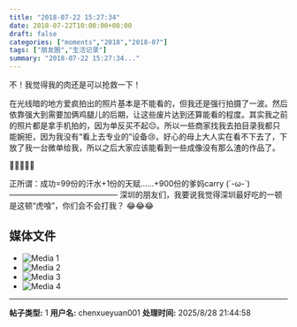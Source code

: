 ```yaml
---
title: "2018-07-22 15:27:34"
date: 2018-07-22T10:00:00+08:00
draft: false
categories: ["moments","2018","2018-07"]
tags: ["朋友圈","生活记录"]
summary: "2018-07-22 15:27:34..."
---
```


不！我觉得我的肉还是可以抢救一下！

在光线暗的地方爱疯拍出的照片基本是不能看的，但我还是强行拍摄了一波。然后依靠强大到需要加俩鸡腿儿的后期，让这些废片达到还算能看的程度。其实我之前的照片都是拿手机拍的，因为单反买不起😔。所以一些商家找我去拍目录我都只能婉拒，因为我没有“看上去专业的”设备😢。好心的母上大人实在看不下去了，下放了我一台微单给我，所以之后大家应该能看到一些成像没有那么渣的作品了。

💪💪💪💪💪

正所谓：成功=99份的汗水+1份的天赋……+900份的爹妈carry (´-ω-`)
——————————————
深圳的朋友们，我要说我觉得深圳最好吃的一顿是这顿“虎喰”，你们会不会打我？
😂😂😂

## 媒体文件

- ![Media 1](/Moments/photos/2018-07-22/201807221527340.jpg)
- ![Media 2](/Moments/photos/2018-07-22/201807221527341.jpg)
- ![Media 3](/Moments/photos/2018-07-22/201807221527342.jpg)
- ![Media 4](/Moments/photos/2018-07-22/201807221527343.jpg)

---

**帖子类型:** 1
**用户名:** chenxueyuan001
**处理时间:** 2025/8/28 21:44:58